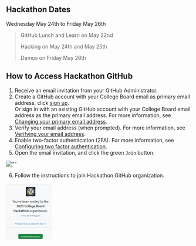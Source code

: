 ## Hackathon Dates 
Wednesday May 24th to Friday May 26th
> GitHub Lunch and Learn on May 22nd
> 
> Hacking on May 24th and May 25th
> 
> Demos on Friday May 26th

## How to Access Hackathon GitHub
1. Receive an email invitation from your GitHub Administrator.
2. Create a GitHub account with your College Board email as primary email address, click [sign up](https://github.com/signup).
<br>Or sign in with an existing GitHub account with your College Board email address as the primary email address. For more information, see [Changing your primary email address](https://docs.github.com/en/enterprise-server@3.4/account-and-profile/setting-up-and-managing-your-personal-account-on-github/managing-email-preferences/changing-your-primary-email-address).
3. Verify your email address (when prompted). For more information, see [Verifying your email address](https://docs.github.com/en/get-started/signing-up-for-github/verifying-your-email-address).
4. Enable two-factor authentication (2FA). For more information, see [Configuring two factor authentication](https://docs.github.com/en/authentication/securing-your-account-with-two-factor-authentication-2fa/configuring-two-factor-authentication).
5. Open the email invitation, and click the green `Join` button.

<img src="images/invite-to-org" alt= “” width="30%" height="30%">

6. Follow the instructions to join Hackathon GitHub organization.

<img src="images/join-org.png" alt= “” width="25%" height="25%">
